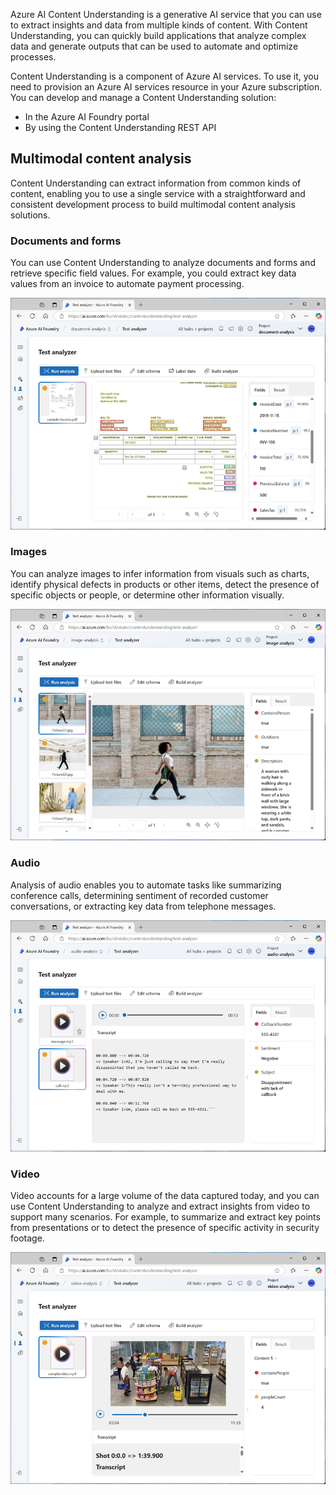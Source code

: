 Azure AI Content Understanding is a generative AI service that you can use to extract insights and data from multiple kinds of content. With Content Understanding, you can quickly build applications that analyze complex data and generate outputs that can be used to automate and optimize processes.

Content Understanding is a component of Azure AI services. To use it, you need to provision an Azure AI services resource in your Azure subscription. You can develop and manage a Content Understanding solution:

- In the Azure AI Foundry portal
- By using the Content Understanding REST API

## Multimodal content analysis

Content Understanding can extract information from common kinds of content, enabling you to use a single service with a straightforward and consistent development process to build multimodal content analysis solutions. 

### Documents and forms

You can use Content Understanding to analyze documents and forms and retrieve specific field values. For example, you could extract key data values from an invoice to automate payment processing.

![Screenshot of an invoice being analyzed by Content Understanding](../media/document-analysis.png)

### Images

You can analyze images to infer information from visuals such as charts, identify physical defects in products or other items, detect the presence of specific objects or people, or determine other information visually.

![Screenshot of an image being analyzed by Content Understanding](../media/image-analysis.png)

### Audio

Analysis of audio enables you to automate tasks like summarizing conference calls, determining sentiment of recorded customer conversations, or extracting key data from telephone messages.

![Screenshot of an audio file being analyzed by Content Understanding](../media/audio-analysis.png)

### Video

Video accounts for a large volume of the data captured today, and you can use Content Understanding to analyze and extract insights from video to support many scenarios. For example, to summarize and extract key points from presentations or to detect the presence of specific activity in security footage.

![Screenshot of an video file being analyzed by Content Understanding](../media/video-analysis.png)